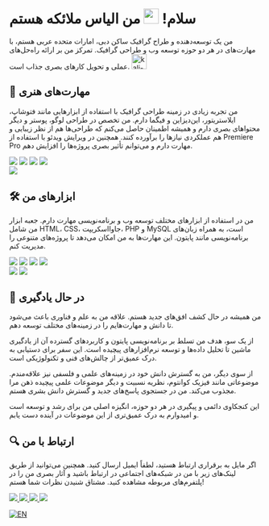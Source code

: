 # سلام! <img src="https://raw.githubusercontent.com/MartinHeinz/MartinHeinz/master/wave.gif" width="30px"> من الیاس ملائکه هستم
من یک توسعه‌دهنده و طراح گرافیک ساکن دبی، امارات متحده عربی هستم، با مهارت‌های در هر دو حوزه توسعه وب و طراحی گرافیک. تمرکز من بر ارائه راه‌حل‌های عملی و تحویل کارهای بصری جذاب است. <img width="30" height="30" src="https://img.icons8.com/color/100/000000/kali-linux.png" alt="kali-linux"/>

## 🎨 مهارت‌های هنری
من تجربه زیادی در زمینه طراحی گرافیک با استفاده از ابزارهایی مانند فتوشاپ، ایلاستریتور، این‌دیزاین و فیگما دارم. من تخصص در طراحی لوگو، پوستر و دیگر محتواهای بصری دارم و همیشه اطمینان حاصل می‌کنم که طراحی‌ها هم از نظر زیبایی و هم عملکردی نیازها را برآورده کنند. همچنین در ویرایش ویدئو با استفاده از Premiere Pro مهارت دارم و می‌توانم تأثیر بصری پروژه‌ها را افزایش دهم.

<img src="https://readme-components.vercel.app/api?component=logo&fill=black&logo=figma&svgfill=df5c43"> <img src="https://readme-components.vercel.app/api?component=logo&fill=black&logo=Photoshop&svgfill=df5c43"> <img src="https://readme-components.vercel.app/api?component=logo&fill=black&logo=Illustrator&svgfill=f6df1c"> <img src="https://readme-components.vercel.app/api?component=logo&fill=black&logo=InDesign&svgfill=659b60"> <br> <img src="https://readme-components.vercel.app/api?component=logo&fill=black&logo=PremierePro&svgfill=f06629">

## 🛠 ابزارهای من
من در استفاده از ابزارهای مختلف توسعه وب و برنامه‌نویسی مهارت دارم. جعبه ابزار من شامل HTML، CSS، جاوااسکریپت، PHP و MySQL است، به همراه زبان‌های برنامه‌نویسی مانند پایتون. این مهارت‌ها به من امکان می‌دهد تا پروژه‌های متنوعی را مدیریت کنم.

<img src="https://readme-components.vercel.app/api?component=logo&fill=black&logo=PHP&svgfill=df5c43"> <img src="https://readme-components.vercel.app/api?component=logo&fill=black&logo=python&svgfill=df5c43"> <img src="https://readme-components.vercel.app/api?component=logo&fill=black&logo=javascript&svgfill=f6df1c"> <img src="https://readme-components.vercel.app/api?component=logo&fill=black&logo=MYSQL&svgfill=659b60"> <br> <img src="https://readme-components.vercel.app/api?component=logo&fill=black&logo=html5&svgfill=f06629"> <img src="https://readme-components.vercel.app/api?component=logo&fill=black&logo=CSS3&svgfill=028dd1">

## 📖 در حال یادگیری
من همیشه در حال کشف افق‌های جدید هستم. علاقه من به علم و فناوری باعث می‌شود تا دانش و مهارت‌هایم را در زمینه‌های مختلف توسعه دهم.

از یک سو، هدف من تسلط بر برنامه‌نویسی پایتون و کاربردهای گسترده آن از یادگیری ماشین تا تحلیل داده‌ها و توسعه نرم‌افزارهای پیچیده است. این سفر برای دستیابی به درک عمیق‌تر از چالش‌های فنی و تکنولوژیکی است.

از سوی دیگر، من به گسترش دانش خود در زمینه‌های علمی و فلسفی نیز علاقه‌مندم. موضوعاتی مانند فیزیک کوانتوم، نظریه نسبیت و دیگر موضوعات علمی پیچیده ذهن مرا مجذوب می‌کند. من در جستجوی پاسخ‌های جدید و گسترش دانش بشری هستم.

این کنجکاوی دائمی و پیگیری در هر دو حوزه، انگیزه اصلی من برای رشد و توسعه است و امیدوارم به درک عمیق‌تری از این موضوعات در آینده دست یابم.

## 🔍 ارتباط با من
اگر مایل به برقراری ارتباط هستید، لطفاً ایمیل ارسال کنید. همچنین می‌توانید از طریق لینک‌های زیر با من در شبکه‌های اجتماعی در ارتباط باشید و آثار بصری من را در پلتفرم‌های مربوطه مشاهده کنید. مشتاق شنیدن نظرات شما هستم!

<a href="https://t.me/elyas_malaeka"> <img src="https://readme-components.vercel.app/api?component=logo&fill=black&logo=Telegram&svgfill=df5c43"> </a> <a href="https://www.figma.com/@elyas_malaeka"> <img src="https://readme-components.vercel.app/api?component=logo&fill=black&logo=Figma&svgfill=f6df1c"> </a> <a href="https://dribbble.com/elyas-malaeka"> <img src="https://readme-components.vercel.app/api?component=logo&fill=black&logo=Dribbble&svgfill=f6df1c"> </a> <a href="https://www.behance.net/elyas_malaeka/"> <img src="https://readme-components.vercel.app/api?component=logo&fill=black&logo=Behance&svgfill=f6df1c"> </a>




[![EN](https://img.shields.io/badge/Language-English-green)](README_EN.md)


